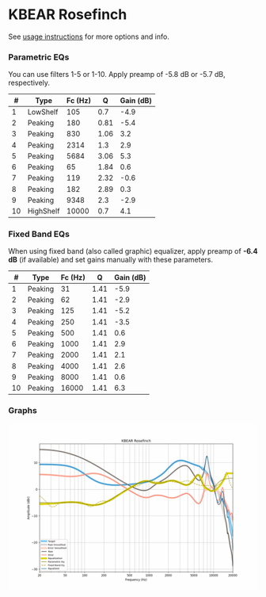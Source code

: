 # KBEAR Rosefinch
See [usage instructions](https://github.com/jaakkopasanen/AutoEq#usage) for more options and info.

### Parametric EQs
You can use filters 1-5 or 1-10. Apply preamp of -5.8 dB or -5.7 dB, respectively.

|   # | Type      |   Fc (Hz) |    Q |   Gain (dB) |
|-----|-----------|-----------|------|-------------|
|   1 | LowShelf  |       105 | 0.7  |        -4.9 |
|   2 | Peaking   |       180 | 0.81 |        -5.4 |
|   3 | Peaking   |       830 | 1.06 |         3.2 |
|   4 | Peaking   |      2314 | 1.3  |         2.9 |
|   5 | Peaking   |      5684 | 3.06 |         5.3 |
|   6 | Peaking   |        65 | 1.84 |         0.6 |
|   7 | Peaking   |       119 | 2.32 |        -0.6 |
|   8 | Peaking   |       182 | 2.89 |         0.3 |
|   9 | Peaking   |      9348 | 2.3  |        -2.9 |
|  10 | HighShelf |     10000 | 0.7  |         4.1 |

### Fixed Band EQs
When using fixed band (also called graphic) equalizer, apply preamp of **-6.4 dB** (if available) and set gains manually with these parameters.

|   # | Type    |   Fc (Hz) |    Q |   Gain (dB) |
|-----|---------|-----------|------|-------------|
|   1 | Peaking |        31 | 1.41 |        -5.9 |
|   2 | Peaking |        62 | 1.41 |        -2.9 |
|   3 | Peaking |       125 | 1.41 |        -5.2 |
|   4 | Peaking |       250 | 1.41 |        -3.5 |
|   5 | Peaking |       500 | 1.41 |         0.6 |
|   6 | Peaking |      1000 | 1.41 |         2.9 |
|   7 | Peaking |      2000 | 1.41 |         2.1 |
|   8 | Peaking |      4000 | 1.41 |         2.6 |
|   9 | Peaking |      8000 | 1.41 |         0.6 |
|  10 | Peaking |     16000 | 1.41 |         6.3 |

### Graphs
![](./KBEAR%20Rosefinch.png)
